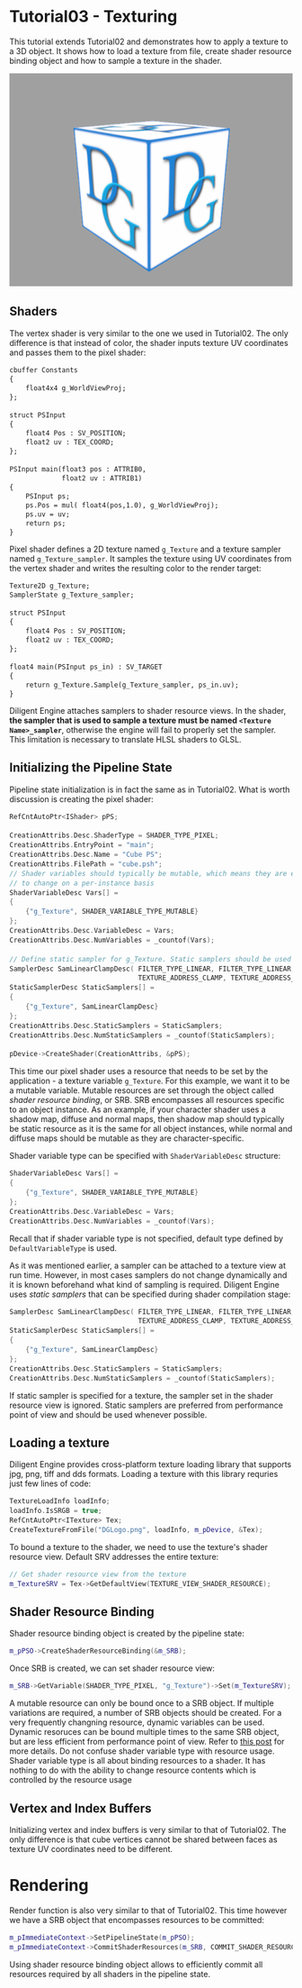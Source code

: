 # Tutorial03 - Texturing

This tutorial extends Tutorial02 and demonstrates how to apply a texture to a 3D object. It shows how to load a texture 
from file, create shader resource binding object and how to sample a texture in the shader.

![](Screenshot.png)

## Shaders

The vertex shader is very similar to the one we used in Tutorial02. The only difference is that instead of color,
the shader inputs texture UV coordinates and passes them to the pixel shader:

```hlsl
cbuffer Constants
{
    float4x4 g_WorldViewProj;
};

struct PSInput 
{ 
    float4 Pos : SV_POSITION; 
    float2 uv : TEX_COORD; 
};

PSInput main(float3 pos : ATTRIB0, 
             float2 uv : ATTRIB1) 
{
    PSInput ps; 
    ps.Pos = mul( float4(pos,1.0), g_WorldViewProj);
    ps.uv = uv;
    return ps;
}
```

Pixel shader defines a 2D texture named `g_Texture` and a texture sampler named `g_Texture_sampler`. It samples
the texture using UV coordinates from the vertex shader and writes the resulting color to the render target:

```hlsl
Texture2D g_Texture;
SamplerState g_Texture_sampler;

struct PSInput 
{ 
    float4 Pos : SV_POSITION; 
    float2 uv : TEX_COORD; 
};

float4 main(PSInput ps_in) : SV_TARGET
{
    return g_Texture.Sample(g_Texture_sampler, ps_in.uv); 
}
```

Diligent Engine attaches samplers to shader resource views. In the shader,
**the sampler that is used to sample a texture must be named `<Texture Name>_sampler`**, otherwise
the engine will fail to properly set the sampler. This limitation is necessary to translate HLSL shaders 
to GLSL.

## Initializing the Pipeline State

Pipeline state initialization is in fact the same as in Tutorial02. What is worth discussion is 
creating the pixel shader:

```cpp
RefCntAutoPtr<IShader> pPS;
       
CreationAttribs.Desc.ShaderType = SHADER_TYPE_PIXEL;
CreationAttribs.EntryPoint = "main";
CreationAttribs.Desc.Name = "Cube PS";
CreationAttribs.FilePath = "cube.psh";
// Shader variables should typically be mutable, which means they are expected
// to change on a per-instance basis
ShaderVariableDesc Vars[] = 
{
    {"g_Texture", SHADER_VARIABLE_TYPE_MUTABLE}
};
CreationAttribs.Desc.VariableDesc = Vars;
CreationAttribs.Desc.NumVariables = _countof(Vars);

// Define static sampler for g_Texture. Static samplers should be used whenever possible
SamplerDesc SamLinearClampDesc( FILTER_TYPE_LINEAR, FILTER_TYPE_LINEAR, FILTER_TYPE_LINEAR, 
                                TEXTURE_ADDRESS_CLAMP, TEXTURE_ADDRESS_CLAMP, TEXTURE_ADDRESS_CLAMP);
StaticSamplerDesc StaticSamplers[] = 
{
    {"g_Texture", SamLinearClampDesc}
};
CreationAttribs.Desc.StaticSamplers = StaticSamplers;
CreationAttribs.Desc.NumStaticSamplers = _countof(StaticSamplers);

pDevice->CreateShader(CreationAttribs, &pPS);
```

This time our pixel shader uses a resource that needs to be set by the application - 
a texture variable `g_Texture`. For this example, we want it to be a mutable variable.
Mutable resources are set through the object called *shader resource binding*, or SRB. SRB
encompasses all resources specific to an object instance. As an example, if your character shader uses 
a shadow map, diffuse and normal maps, then shadow map should typically be static resource as
it is the same for all object instances, while normal and diffuse maps should be mutable as
they are character-specific.

Shader variable type can be specified with `ShaderVariableDesc` structure:

```cpp
ShaderVariableDesc Vars[] = 
{
    {"g_Texture", SHADER_VARIABLE_TYPE_MUTABLE}
};
CreationAttribs.Desc.VariableDesc = Vars;
CreationAttribs.Desc.NumVariables = _countof(Vars);
```

Recall that if shader variable type is not specified, default type defined by `DefaultVariableType`
is used.

As it was mentioned earlier, a sampler can be attached to a texture view at run time. However, in 
most cases samplers do not change dynamically and it is known beforehand what kind of
sampling is required. Diligent Engine uses *static samplers* that can be specified during shader
compilation stage:

```cpp
SamplerDesc SamLinearClampDesc( FILTER_TYPE_LINEAR, FILTER_TYPE_LINEAR, FILTER_TYPE_LINEAR, 
                                TEXTURE_ADDRESS_CLAMP, TEXTURE_ADDRESS_CLAMP, TEXTURE_ADDRESS_CLAMP);
StaticSamplerDesc StaticSamplers[] = 
{
    {"g_Texture", SamLinearClampDesc}
};
CreationAttribs.Desc.StaticSamplers = StaticSamplers;
CreationAttribs.Desc.NumStaticSamplers = _countof(StaticSamplers);
```

If static sampler is specified for a texture, the sampler set in the shader resource view is ignored.
Static samplers are preferred from performance point of view and should be used whenever possible.

## Loading a texture

Diligent Engine provides cross-platform texture loading library that supports jpg, png, tiff and dds formats.
Loading a texture with this library requries just few lines of code:

```cpp
TextureLoadInfo loadInfo;
loadInfo.IsSRGB = true;
RefCntAutoPtr<ITexture> Tex;
CreateTextureFromFile("DGLogo.png", loadInfo, m_pDevice, &Tex);
```

To bound a texture to the shader, we need to use the texture's shader resource view. Default SRV
addresses the entire texture:

```cpp
// Get shader resource view from the texture
m_TextureSRV = Tex->GetDefaultView(TEXTURE_VIEW_SHADER_RESOURCE);
```

## Shader Resource Binding

Shader resource binding object is created by the pipeline state:

```cpp
m_pPSO->CreateShaderResourceBinding(&m_SRB);
```

Once SRB is created, we can set shader resource view:

```cpp
m_SRB->GetVariable(SHADER_TYPE_PIXEL, "g_Texture")->Set(m_TextureSRV);
```

A mutable resource can only be bound once to a SRB object. If multiple variations are required,
a number of SRB objects should be created. For a very frequently changning resource, dynamic
variables can be used. Dynamic resoruces can be bound multiple times to the same SRB object,
but are less efficient from performance point of view. Refer to 
[this post](http://diligentgraphics.com/2016/03/23/resource-binding-model-in-diligent-engine-2-0/)
for more details.
Do not confuse shader variable type with resource usage. Shader variable type is all about
binding resources to a shader. It has nothing to do with the ability to change resource contents which
is controlled by the resource usage

## Vertex and Index Buffers

Initializing vertex and index buffers is very similar to that of Tutorial02. The only difference
is that cube vertices cannot be shared between faces as texture UV coordinates need to be different.

# Rendering

Render function is also very similar to that of Tutorial02. This time however we have a SRB
object that encompasses resources to be committed:

```cpp
m_pImmediateContext->SetPipelineState(m_pPSO);
m_pImmediateContext->CommitShaderResources(m_SRB, COMMIT_SHADER_RESOURCES_FLAG_TRANSITION_RESOURCES);
```

Using shader resource binding object allows to efficiently commit all resources required by all shaders
in the pipeline state.

